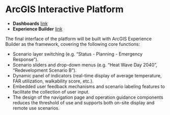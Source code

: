 # ArcGIS Interactive Platform

- **Dashboards** [link](https://www.arcgis.com/apps/dashboards/d30d95c5c09d414fbbe9ca41170330ec)
- **Experience Builder** [link](https://experience.arcgis.com/experience/dba9870d0c0f4f36a501eca5dc9c27d5)

The final interface of the platform will be built with ArcGIS Experience Builder as the framework, covering the following core functions:
- Scenario layer switching (e.g. “Status - Planning - Emergency Response”).
- Scenario sliders and drop-down menus (e.g. “Heat Wave Day 2040”, “Redevelopment Scenario B”).
- Dynamic panel of indicators (real-time display of average temperature, FAR utilization, walkability score, etc.).
- Embedded user feedback mechanisms and scenario labeling features to facilitate the collection of user input.
- The design of the navigation page and operation guidance components reduces the threshold of use and supports both on-site display and remote use scenarios.

